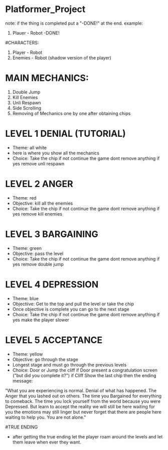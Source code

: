 # Platformer_Project

note: if the thing is completed put a "-DONE!" at the end.
example:
1. Plauer - Robot -DONE!

#CHARACTERS:
1. Player - Robot
2. Enemies - Robot (shadow version of the player) 

# MAIN MECHANICS:
1. Double Jump
2. Kill Enemies
3. Unli Respawn
4. Side Scrolling 
5. Removing of Mechanics one by one after obtaining chips

# LEVEL 1 DENIAL (TUTORIAL)
- Theme: all white
- here is where you show all the mechanics
- Choice: Take the chip
    if not
      continue the game dont remove anything
    if yes
      remove unli respawn
      
# LEVEL 2 ANGER 
- Theme: red
- Objective: kill all the enemies
- Choice: Take the chip
      if not 
        continue the game dont remove anything
      if yes
        remove kill enemies
 
# LEVEL 3 BARGAINING
- Theme: green
- Objective: pass the level
- Choice: Take the chip
       if not
         continue the game dont remove anything
       if yes
         remove double jump
         
# LEVEL 4 DEPRESSION
- Theme: blue
- Objectiive: Get to the top and pull the level or take the chip
- Once objective is complete you can go to the next stage
- Choice: Take the chip
        if not 
          continue the game dont remove anything
        if yes
          make the player slower
          
# LEVEL 5 ACCEPTANCE
- Theme: yellow
- Objective: go through the stage
- Longest stage and must go through the previous levels
- Choice: Door or Jump the cliff
        if Door
           present a congratulation screen ("but did you complete it?")
        if Cliff
           Show the last chip then the ending message: 

"What you are experiencing is normal. Denial of what has happened. The Anger that you lashed out on others. The time you Bargained for everything to comeback. The time you lock yourself from the world because you were Depressed. But learn to accept the reality we will still be here waiting for you the emotions may still linger but never forget that there are people here waiting to help you. You are not alone."

#TRUE ENDING
- after getting the true ending let the player roam around the levels and let them leave when ever they want.
